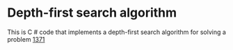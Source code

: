 # Depth-first search algorithm

This is C # code that implements a depth-first search algorithm for solving a problem [1371](https://acm.timus.ru/problem.aspx?space=1&num=1371)

